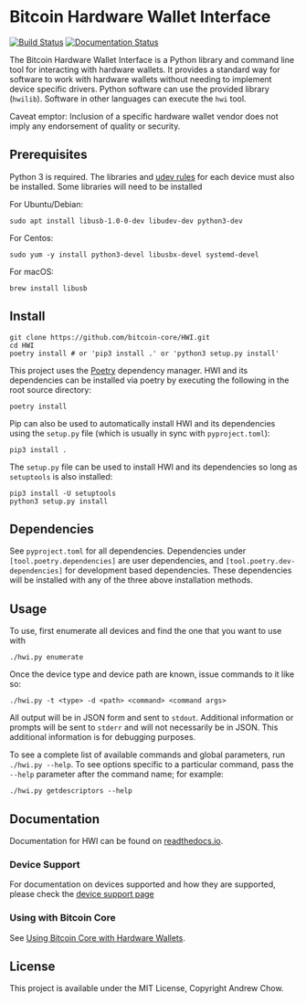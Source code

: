 # Bitcoin Hardware Wallet Interface

[![Build Status](https://api.cirrus-ci.com/github/bitcoin-core/HWI.svg)](https://cirrus-ci.com/github/bitcoin-core/HWI)
[![Documentation Status](https://readthedocs.org/projects/hwi/badge/?version=latest)](https://hwi.readthedocs.io/en/latest/?badge=latest)

The Bitcoin Hardware Wallet Interface is a Python library and command line tool for interacting with hardware wallets.
It provides a standard way for software to work with hardware wallets without needing to implement device specific drivers.
Python software can use the provided library (`hwilib`). Software in other languages can execute the `hwi` tool.

Caveat emptor: Inclusion of a specific hardware wallet vendor does not imply any endorsement of quality or security.

## Prerequisites

Python 3 is required. The libraries and [udev rules](hwilib/udev/README.md) for each device must also be installed. Some libraries will need to be installed

For Ubuntu/Debian:
```
sudo apt install libusb-1.0-0-dev libudev-dev python3-dev
```

For Centos:
```
sudo yum -y install python3-devel libusbx-devel systemd-devel
```

For macOS:
```
brew install libusb
```

## Install

```
git clone https://github.com/bitcoin-core/HWI.git
cd HWI
poetry install # or 'pip3 install .' or 'python3 setup.py install'
```

This project uses the [Poetry](https://github.com/sdispater/poetry) dependency manager. HWI and its dependencies can be installed via poetry by executing the following in the root source directory:

```
poetry install
```

Pip can also be used to automatically install HWI and its dependencies using the `setup.py` file (which is usually in sync with `pyproject.toml`):

```
pip3 install .
```

The `setup.py` file can be used to install HWI and its dependencies so long as `setuptools` is also installed:

```
pip3 install -U setuptools
python3 setup.py install
```

## Dependencies

See `pyproject.toml` for all dependencies. Dependencies under `[tool.poetry.dependencies]` are user dependencies, and `[tool.poetry.dev-dependencies]` for development based dependencies. These dependencies will be installed with any of the three above installation methods.

## Usage

To use, first enumerate all devices and find the one that you want to use with

```
./hwi.py enumerate
```

Once the device type and device path are known, issue commands to it like so:

```
./hwi.py -t <type> -d <path> <command> <command args>
```

All output will be in JSON form and sent to `stdout`.
Additional information or prompts will be sent to `stderr` and will not necessarily be in JSON.
This additional information is for debugging purposes.

To see a complete list of available commands and global parameters, run
`./hwi.py --help`.  To see options specific to a particular command,
pass the `--help` parameter after the command name; for example:

```
./hwi.py getdescriptors --help
```

## Documentation

Documentation for HWI can be found on [readthedocs.io](https://hwi.readthedocs.io/).

### Device Support

For documentation on devices supported and how they are supported, please check the [device support page](https://hwi.readthedocs.io/en/latest/devices/index.html#support-matrix)

### Using with Bitcoin Core

See [Using Bitcoin Core with Hardware Wallets](https://hwi.readthedocs.io/en/latest/examples/bitcoin-core-usage.html).

## License

This project is available under the MIT License, Copyright Andrew Chow.
